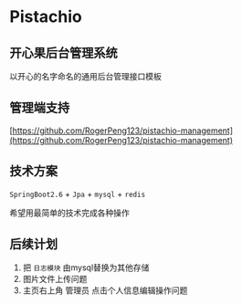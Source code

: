 # Pistachio 

## 开心果后台管理系统

以开心的名字命名的通用后台管理接口模板

## 管理端支持

[https://github.com/RogerPeng123/pistachio-management](https://github.com/RogerPeng123/pistachio-management)

## 技术方案

`SpringBoot2.6` + `Jpa` + `mysql` + `redis`

希望用最简单的技术完成各种操作

## 后续计划
1. 把 `日志模块` 由mysql替换为其他存储
2. 图片文件上传问题
3. 主页右上角 管理员 点击个人信息编辑操作问题